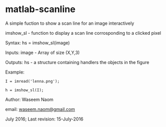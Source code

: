 # matlab-scanline
A simple fuction to show a scan line for an image interactively

imshow_sl - function to display a scan line corrosponding to a clicked pixel

Syntax:  hs = imshow_sl(image)

 Inputs:
    image - Array of size (X,Y,3)

 Outputs:
    hs - a structure containing handlers the objects in the figure

 Example: 

    I = imread('lenna.png');

    h = imshow_sl(I);


 Author: Waseem Naom

 email: waseem.naom@gmail.com

 July 2016; Last revision: 15-July-2016
